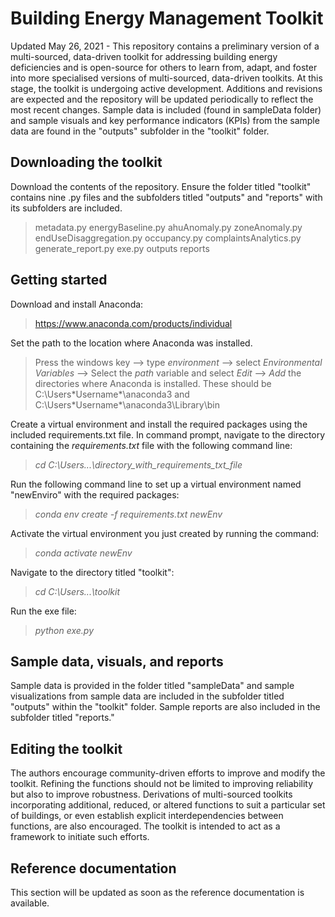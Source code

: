 # Building Energy Management Toolkit
Updated May 26, 2021 - This repository contains a preliminary version of a multi-sourced, data-driven toolkit for addressing building energy deficiencies and is open-source for others to learn from, adapt, and foster into more specialised versions of multi-sourced, data-driven toolkits. At this stage, the toolkit is undergoing active development. 
Additions and revisions are expected and the repository will be updated periodically to reflect the most recent changes. Sample data is included (found in sampleData folder) and sample visuals and key performance indicators (KPIs) from the sample data are found in the "outputs" subfolder in the "toolkit" folder.  

## Downloading the toolkit
Download the contents of the repository.
Ensure the folder titled "toolkit" contains nine .py files and the subfolders titled "outputs" and "reports" with its subfolders are included. 
> metadata.py
> energyBaseline.py
> ahuAnomaly.py
> zoneAnomaly.py
> endUseDisaggregation.py
> occupancy.py
> complaintsAnalytics.py
> generate_report.py
> exe.py
> outputs
> reports

## Getting started
Download and install Anaconda:
> https://www.anaconda.com/products/individual

Set the path to the location where Anaconda was installed.
> Press the windows key --> type *environment* --> select *Environmental Variables* --> Select the *path* variable and select *Edit* --> *Add* the directories where Anaconda is installed. These should be C:\Users\*Username*\anaconda3 and C:\Users\*Username*\anaconda3\Library\bin

Create a virtual environment and install the required packages using the included requirements.txt file.
In command prompt, navigate to the directory containing the *requirements.txt* file with the following command line:
> *cd C:\Users...\directory_with_requirements_txt_file*

Run the following command line to set up a virtual environment named "newEnviro" with the required packages:
>*conda env create -f requirements.txt newEnv*

Activate the virtual environment you just created by running the command:
> *conda activate newEnv*

Navigate to the directory titled "toolkit":
> *cd C:\Users...\toolkit*
> 
Run the exe file:
> *python exe.py*

## Sample data, visuals, and reports
Sample data is provided in the folder titled "sampleData" and sample visualizations from sample data are included in 
the subfolder titled "outputs" within the "toolkit" folder. Sample reports are also included in the subfolder titled 
"reports."

## Editing the toolkit
The authors encourage community-driven efforts to improve and modify the toolkit. Refining the functions should not be limited to improving reliability but also to improve robustness. Derivations of multi-sourced toolkits incorporating additional, reduced, or altered functions to suit a particular set of buildings, or even establish explicit interdependencies between functions, are also encouraged. The toolkit is intended to act as a framework to initiate such efforts.

## Reference documentation
This section will be updated as soon as the reference documentation is available. 
